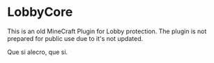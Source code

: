 # LobbyCore
This is an old MineCraft Plugin for Lobby protection. The plugin is not prepared for public use due to it's not updated.

Que si alecro, que si.
